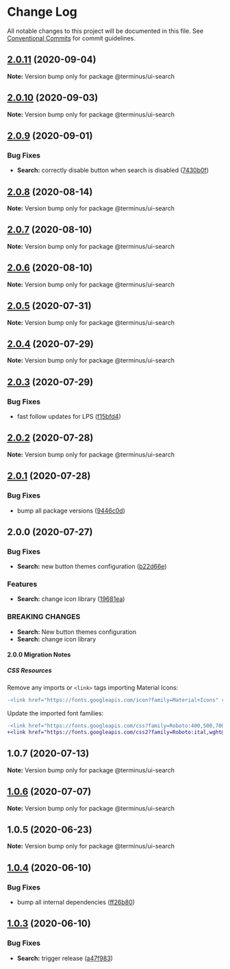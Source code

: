 # Change Log

All notable changes to this project will be documented in this file.
See [Conventional Commits](https://conventionalcommits.org) for commit guidelines.

## [2.0.11](https://github.com/GetTerminus/terminus-oss/compare/@terminus/ui-search@2.0.10...@terminus/ui-search@2.0.11) (2020-09-04)

**Note:** Version bump only for package @terminus/ui-search





## [2.0.10](https://github.com/GetTerminus/terminus-oss/compare/@terminus/ui-search@2.0.9...@terminus/ui-search@2.0.10) (2020-09-03)

**Note:** Version bump only for package @terminus/ui-search





## [2.0.9](https://github.com/GetTerminus/terminus-oss/compare/@terminus/ui-search@2.0.8...@terminus/ui-search@2.0.9) (2020-09-01)


### Bug Fixes

* **Search:** correctly disable button when search is disabled ([7430b0f](https://github.com/GetTerminus/terminus-oss/commit/7430b0fa67bf6fb28af57a2b2fee0ed57580a143))





## [2.0.8](https://github.com/GetTerminus/terminus-oss/compare/@terminus/ui-search@2.0.7...@terminus/ui-search@2.0.8) (2020-08-14)

**Note:** Version bump only for package @terminus/ui-search





## [2.0.7](https://github.com/GetTerminus/terminus-oss/compare/@terminus/ui-search@2.0.6...@terminus/ui-search@2.0.7) (2020-08-10)

**Note:** Version bump only for package @terminus/ui-search

## [2.0.6](https://github.com/GetTerminus/terminus-oss/compare/@terminus/ui-search@2.0.5...@terminus/ui-search@2.0.6) (2020-08-10)

**Note:** Version bump only for package @terminus/ui-search

## [2.0.5](https://github.com/GetTerminus/terminus-oss/compare/@terminus/ui-search@2.0.4...@terminus/ui-search@2.0.5) (2020-07-31)

**Note:** Version bump only for package @terminus/ui-search

## [2.0.4](https://github.com/GetTerminus/terminus-oss/compare/@terminus/ui-search@2.0.3...@terminus/ui-search@2.0.4) (2020-07-29)

**Note:** Version bump only for package @terminus/ui-search

## [2.0.3](https://github.com/GetTerminus/terminus-oss/compare/@terminus/ui-search@2.0.2...@terminus/ui-search@2.0.3) (2020-07-29)

### Bug Fixes

* fast follow updates for LPS ([f15bfd4](https://github.com/GetTerminus/terminus-oss/commit/f15bfd4fa088da2fea76e9964c664bad8844e740))

## [2.0.2](https://github.com/GetTerminus/terminus-oss/compare/@terminus/ui-search@2.0.1...@terminus/ui-search@2.0.2) (2020-07-28)

**Note:** Version bump only for package @terminus/ui-search

## [2.0.1](https://github.com/GetTerminus/terminus-oss/compare/@terminus/ui-search@2.0.0...@terminus/ui-search@2.0.1) (2020-07-28)

### Bug Fixes

* bump all package versions ([9446c0d](https://github.com/GetTerminus/terminus-oss/commit/9446c0d5cde3bd693cfba7cabbfd2db443a47b00))

## 2.0.0 (2020-07-27)

### Bug Fixes

* **Search:** new button themes configuration ([b22d66e](https://github.com/GetTerminus/terminus-oss/commit/b22d66ee60c353f073cf64fb18303621875a3bed))

### Features

* **Search:** change icon library ([19681ea](https://github.com/GetTerminus/terminus-oss/commit/19681ea750ee0f4735630e63767c1d1010a3fa44))

### BREAKING CHANGES

* **Search:** New button themes configuration
* **Search:** change icon library

#### 2.0.0 Migration Notes

##### CSS Resources

Remove any imports or `<link>` tags importing Material Icons:

```diff
-<link href="https://fonts.googleapis.com/icon?family=Material+Icons" rel="stylesheet">
```

Update the imported font families:

```diff
-<link href="https://fonts.googleapis.com/css?family=Roboto:400,500,700" rel="stylesheet">
+<link href="https://fonts.googleapis.com/css2?family=Roboto:ital,wght@0,400;0,500;0,700;1,400&display=swap" rel="stylesheet">
```

## 1.0.7 (2020-07-13)

**Note:** Version bump only for package @terminus/ui-search

## [1.0.6](https://github.com/GetTerminus/terminus-oss/compare/@terminus/ui-search@1.0.5...@terminus/ui-search@1.0.6) (2020-07-07)

**Note:** Version bump only for package @terminus/ui-search

## 1.0.5 (2020-06-23)

**Note:** Version bump only for package @terminus/ui-search

## [1.0.4](https://github.com/GetTerminus/terminus-oss/compare/@terminus/ui-search@1.0.3...@terminus/ui-search@1.0.4) (2020-06-10)

### Bug Fixes

* bump all internal dependencies ([ff26b80](https://github.com/GetTerminus/terminus-oss/commit/ff26b806bb599401f006996be5b567a378e68ef3))

## [1.0.3](https://github.com/GetTerminus/terminus-oss/compare/@terminus/ui-search@1.0.2...@terminus/ui-search@1.0.3) (2020-06-10)

### Bug Fixes

* **Search:** trigger release ([a47f983](https://github.com/GetTerminus/terminus-oss/commit/a47f9838bf1cae64eb9c7262c769bbb731f192c0))
